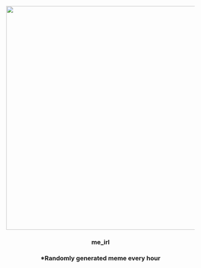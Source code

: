 <p align="center">
        <img src="https://i.imgur.com/d3WkbjL.jpg" width="600" height="600">
        </p>
        <h3 align="center">me_irl</h3>
        <h3 align="center">*Randomly generated meme every hour</h3>
    